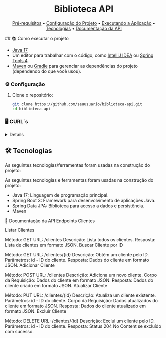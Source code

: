 <h1 align="center" style="margin-bottom: 20px;">Biblioteca API</h1>

<p align="center">
  <a href="#pre-requisitos">Pré-requisitos</a> •
  <a href="#configuracao-do-projeto">Configuração do Projeto</a> •
  <a href="#executando-a-aplicacao">Executando a Aplicação</a> •
  <a href="#tecnologias">Tecnologias</a> •
  <a href="#documentacao-da-api">Documentação da API</a>
</p>
<div>
## 📚 Como executar o projeto


- [Java 17](https://www.oracle.com/br/java/technologies/downloads/)
- Um editor para trabalhar com o código, como [IntelliJ IDEA](https://www.jetbrains.com/pt-br/idea/download/) ou [Spring Tools 4](https://spring.io/tools/).
- [Maven](https://maven.apache.org/) ou [Gradle](https://gradle.org/) para gerenciar as dependências do projeto (dependendo do que você usou).

### ⚙️ Configuração

1. Clone o repositório:
   ```sh
   git clone https://github.com/seuusuario/biblioteca-api.git
   cd biblioteca-api
   
</div>

<div id='rodando-a-aplicacao'>

### 🖥 CURL`s

<details>
  
  ```sh
  INCLUSÃO
curl --location 'http://localhost:8080/clientes' \
--header 'Content-Type: application/json' \
--data '{
     "nome":"Cliente Teste 1",
    "email":"cliente1@teste.com",
    "telefone":"123456789",
    "cpf":"12345678900",
    "rg":"1234567",
    "dataNascimento":"2000-01-01",
    "cep":"12345678"
}'
```

```sh
 LISTA
 curl --location 'http://localhost:8080/clientes'

```

```sh
 ALTERACAO 
 curl --location --request PUT 'http://localhost:8080/clientes/1' \
--header 'Content-Type: application/json' \
--data '{
     "nome":"Cliente Alterado",
    "email":"cliente2@teste.com",
    "telefone":"987654321",
    "cpf":"12345678900",
    "rg":"7654321",
    "dataNascimento":"2000-01-01",
    "cep":"87654321"
}'


```sh
 ALTERACAO 
 curl --location --request DELETE 'http://localhost:8080/clientes/1'
    
}'


```


</details>
</div>


<div id='tecnologias'>

## 🛠 Tecnologias

As seguintes tecnologias/ferramentas foram usadas na construção do projeto:

As seguintes tecnologias e ferramentas foram usadas na construção do projeto:

* Java 17: Linguagem de programação principal.
* Spring Boot 3: Framework para desenvolvimento de aplicações Java.
* Spring Data JPA: Biblioteca para acesso a dados e persistência.
* Maven

📜 Documentação da API
Endpoints
Clientes

Listar Clientes

Método: GET
URL: /clientes
Descrição: Lista todos os clientes.
Resposta: Lista de clientes em formato JSON.
Buscar Cliente por ID

Método: GET
URL: /clientes/{id}
Descrição: Obtém um cliente pelo ID.
Parâmetros: id - ID do cliente.
Resposta: Dados do cliente em formato JSON.
Adicionar Cliente

Método: POST
URL: /clientes
Descrição: Adiciona um novo cliente.
Corpo da Requisição: Dados do cliente em formato JSON.
Resposta: Dados do cliente criado em formato JSON.
Atualizar Cliente

Método: PUT
URL: /clientes/{id}
Descrição: Atualiza um cliente existente.
Parâmetros: id - ID do cliente.
Corpo da Requisição: Dados atualizados do cliente em formato JSON.
Resposta: Dados do cliente atualizado em formato JSON.
Excluir Cliente

Método: DELETE
URL: /clientes/{id}
Descrição: Exclui um cliente pelo ID.
Parâmetros: id - ID do cliente.
Resposta: Status 204 No Content se excluído com sucesso.
</div>


